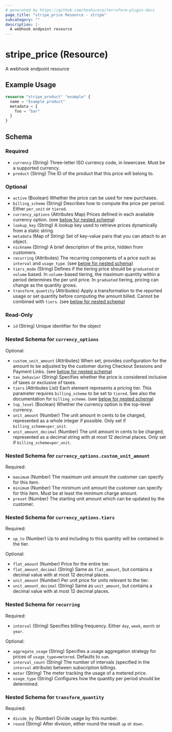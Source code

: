```yaml
---
# generated by https://github.com/hashicorp/terraform-plugin-docs
page_title: "stripe_price Resource - stripe"
subcategory: ""
description: |-
  A webhook endpoint resource
---
```


# stripe_price (Resource)

A webhook endpoint resource

## Example Usage

```terraform
resource "stripe_product" "example" {
  name = "Example product"
  metadata = {
    foo = "bar"
  }
}
```

<!-- schema generated by tfplugindocs -->
## Schema

### Required

- `currency` (String) Three-letter ISO currency code, in lowercase. Must be a supported currency.
- `product` (String) The ID of the product that this price will belong to.

### Optional

- `active` (Boolean) Whether the price can be used for new purchases.
- `billing_scheme` (String) Describes how to compute the price per period. Either `per_unit` or `tiered`.
- `currency_options` (Attributes Map) Prices defined in each available currency option. (see [below for nested schema](#nestedatt--currency_options))
- `lookup_key` (String) A lookup key used to retrieve prices dynamically from a static string.
- `metadata` (Map of String) Set of key-value pairs that you can attach to an object.
- `nickname` (String) A brief description of the price, hidden from customers.
- `recurring` (Attributes) The recurring components of a price such as `interval` and `usage_type`. (see [below for nested schema](#nestedatt--recurring))
- `tiers_mode` (String) Defines if the tiering price should be `graduated` or `volume` based. In `volume`-based tiering, the maximum quantity within a period determines the per unit price. In `graduated` tiering, pricing can change as the quantity grows.
- `transform_quantity` (Attributes) Apply a transformation to the reported usage or set quantity before computing the amount billed. Cannot be combined with `tiers`. (see [below for nested schema](#nestedatt--transform_quantity))

### Read-Only

- `id` (String) Unique identifier for the object

<a id="nestedatt--currency_options"></a>
### Nested Schema for `currency_options`

Optional:

- `custom_unit_amount` (Attributes) When set, provides configuration for the amount to be adjusted by the customer during Checkout Sessions and Payment Links. (see [below for nested schema](#nestedatt--currency_options--custom_unit_amount))
- `tax_behavior` (String) Specifies whether the price is considered inclusive of taxes or exclusive of taxes.
- `tiers` (Attributes List) Each element represents a pricing tier. This parameter requires `billing_scheme` to be set to `tiered`. See also the documentation for `billing_scheme`. (see [below for nested schema](#nestedatt--currency_options--tiers))
- `top_level` (Boolean) Whether the currency option is the top-level currency.
- `unit_amount` (Number) The unit amount in cents to be charged, represented as a whole integer if possible. Only set if `billing_scheme=per_unit`.
- `unit_amount_decimal` (Number) The unit amount in cents to be charged, represented as a decimal string with at most 12 decimal places. Only set if `billing_scheme=per_unit`.

<a id="nestedatt--currency_options--custom_unit_amount"></a>
### Nested Schema for `currency_options.custom_unit_amount`

Required:

- `maximum` (Number) The maximum unit amount the customer can specify for this item.
- `minimum` (Number) The minimum unit amount the customer can specify for this item. Must be at least the minimum charge amount.
- `preset` (Number) The starting unit amount which can be updated by the customer.


<a id="nestedatt--currency_options--tiers"></a>
### Nested Schema for `currency_options.tiers`

Required:

- `up_to` (Number) Up to and including to this quantity will be contained in the tier.

Optional:

- `flat_amount` (Number) Price for the entire tier.
- `flat_amount_decimal` (String) Same as `flat_amount`, but contains a decimal value with at most 12 decimal places.
- `unit_amount` (Number) Per unit price for units relevant to the tier.
- `unit_amount_decimal` (String) Same as `unit_amount`, but contains a decimal value with at most 12 decimal places.



<a id="nestedatt--recurring"></a>
### Nested Schema for `recurring`

Required:

- `interval` (String) Specifies billing frequency. Either `day`, `week`, `month` or `year`.

Optional:

- `aggregate_usage` (String) Specifies a usage aggregation strategy for prices of `usage_type=metered`. Defaults to `sum`.
- `interval_count` (String) The number of intervals (specified in the `interval` attribute) between subscription billings.
- `meter` (String) The meter tracking the usage of a metered price.
- `usage_type` (String) Configures how the quantity per period should be determined.


<a id="nestedatt--transform_quantity"></a>
### Nested Schema for `transform_quantity`

Required:

- `divide_by` (Number) Divide usage by this number.
- `round` (String) After division, either round the result `up` or `down`.
